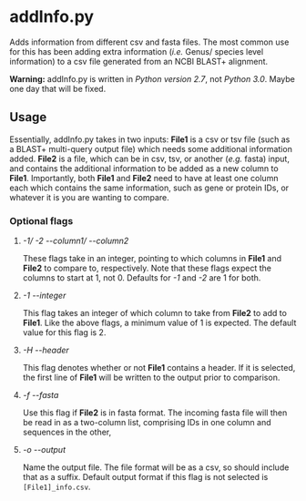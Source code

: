 # addInfo.py
Adds information from different csv and fasta files. The most common use for this has been adding extra information (*i.e.* Genus/ species level information) to a csv file generated from an NCBI BLAST+ alignment. 

**Warning:** addInfo.py is written in *Python version 2.7*, not *Python 3.0*. Maybe one day that will be fixed. 

## Usage 
Essentially, addInfo.py takes in two inputs: **File1** is a csv or tsv file (such as a BLAST+ multi-query output file) which needs some additional information added. **File2** is a file, which can be in csv, tsv, or another (*e.g.* fasta) input, and contains the additional information to be added as a new column to **File1**. Importantly, both **File1** and **File2** need to have at least one column each which contains the same information, such as gene or protein IDs, or whatever it is you are wanting to compare. 

### Optional flags

1. *-1/ -2 --column1/ --column2* 

   These flags take in an integer, pointing to which columns in **File1** and **File2** to compare to, respectively. Note that these flags expect the columns to start at 1, not 0. Defaults for *-1* and *-2* are 1 for both. 

2. *-1 --integer*

   This flag takes an integer of which column to take from **File2** to add to **File1**. Like the above flags, a minimum value of 1 is expected. The default value for this flag is 2. 
   
3. *-H --header* 

   This flag denotes whether or not **File1** contains a header. If it is selected, the first line of **File1** will be written to the output prior to comparison. 
   
4. *-f --fasta* 

   Use this flag if **File2** is in fasta format. The incoming fasta file will then be read in as a two-column list, comprising IDs in one column and sequences in the other, 
   
5. *-o --output* 

   Name the output file. The file format will be as a csv, so should include that as a suffix. Default output format if this flag is not selected is `[File1]_info.csv`. 
